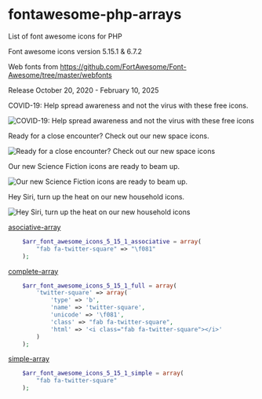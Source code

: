# fontawesome-php-arrays
List of font awesome icons for PHP

Font awesome icons version 5.15.1 & 6.7.2

Web fonts from https://github.com/FortAwesome/Font-Awesome/tree/master/webfonts

Release October 20, 2020 - February 10, 2025

COVID-19: Help spread awareness and not the virus with these free icons.

![COVID-19: Help spread awareness and not the virus with these free icons](<https://i.ibb.co/1GVMkqy/covid.png>)

Ready for a close encounter? Check out our new space icons.

![Ready for a close encounter? Check out our new space icons](<https://i.ibb.co/k1kLK4N/space.png>)

Our new Science Fiction icons are ready to beam up.

![Our new Science Fiction icons are ready to beam up.](<https://i.ibb.co/Pwrj39D/sci-fi.png>)


Hey Siri, turn up the heat on our new household icons.

![Hey Siri, turn up the heat on our new household icons](<https://i.ibb.co/N2DWvQ3/siri.png>)



[asociative-array](https://github.com/llobu/fontawesome-php-arrays/blob/master/asociative-array)
```php
	$arr_font_awesome_icons_5_15_1_associative = array(
		"fab fa-twitter-square" => "\f081"
	);
```  


[complete-array](https://github.com/llobu/fontawesome-php-arrays/blob/master/complete-array)
```php
	$arr_font_awesome_icons_5_15_1_full = array(
		'twitter-square' => array(
			'type' => 'b',
			'name' => 'twitter-square',
			'unicode' => '\f081',
			'class' => "fab fa-twitter-square",
			'html' => '<i class="fab fa-twitter-square"></i>'
		)
	);
```  


[simple-array](https://github.com/llobu/fontawesome-php-arrays/blob/master/simple-array)
```php
	$arr_font_awesome_icons_5_15_1_simple = array(
		"fab fa-twitter-square"
	);
```
